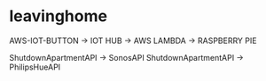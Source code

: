 # leavinghome


AWS-IOT-BUTTON -> IOT HUB -> AWS LAMBDA -> RASPBERRY PIE

ShutdownApartmentAPI -> SonosAPI
ShutdownApartmentAPI -> PhilipsHueAPI



  

 